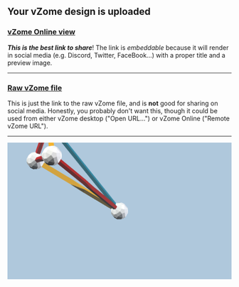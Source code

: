 ## Your vZome design is uploaded

### [vZome Online view][embed]

***This is the best link to share***!  The link is *embeddable* because it will render in social media (e.g. Discord, Twitter, FaceBook...) with a proper title and a preview image.

---

### [Raw vZome file][raw]

This is just the link to the raw vZome file, and is **not** good for
sharing on social media.
Honestly, you probably don't want this, though it could be used from either
vZome desktop ("Open URL...") or vZome Online ("Remote vZome URL").

---

![Image](<1.png>)


[embed]: <https://vzome.com/app/embed.py?url=https://raw.githubusercontent.com/pdmclean/vzome-sharing/main/2021/10/20/10-14-35-1/1.vZome>
[raw]: <https://raw.githubusercontent.com/pdmclean/vzome-sharing/main/2021/10/20/10-14-35-1/1.vZome>
